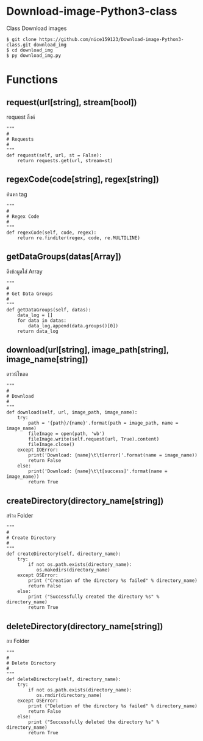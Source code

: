 # Download-image-Python3-class
Class Download images
```
$ git clone https://github.com/nice159123/Download-image-Python3-class.git download_img
$ cd download_img
$ py download_img.py
```
# Functions
## request(url[string], stream[bool])
request ลิ้งค์
```
"""
# 
# Requests
# 
"""
def request(self, url, st = False):
    return requests.get(url, stream=st)
```
## regexCode(code[string], regex[string])
ค้นหา tag 
```
"""
# 
# Regex Code
# 
"""
def regexCode(self, code, regex):
    return re.finditer(regex, code, re.MULTILINE)
```
## getDataGroups(datas[Array])
ดึงข้อมูลใส่ Array
```
"""
# 
# Get Data Groups
# 
"""
def getDataGroups(self, datas):
    data_log = []
    for data in datas:
        data_log.append(data.groups()[0])
    return data_log
```
## download(url[string], image_path[string], image_name[string])
ดาวน์โหลด
```
"""
# 
# Download
# 
"""
def download(self, url, image_path, image_name):
    try:
        path = '{path}/{name}'.format(path = image_path, name = image_name)
        fileImage = open(path, 'wb')
        fileImage.write(self.request(url, True).content)
        fileImage.close()
    except IOError:
        print('Download: {name}\t\t[error]'.format(name = image_name))
        return False
    else:
        print('Download: {name}\t\t[success]'.format(name = image_name))
        return True
```
## createDirectory(directory_name[string])
สร้าง Folder
```
"""
# 
# Create Directory
# 
"""
def createDirectory(self, directory_name):
    try:
        if not os.path.exists(directory_name):
           os.makedirs(directory_name)
    except OSError:
        print ("Creation of the directory %s failed" % directory_name)
        return False
    else:
        print ("Successfully created the directory %s" % directory_name)
        return True
```
## deleteDirectory(directory_name[string])
ลบ Folder
```
"""
# 
# Delete Directory
# 
"""
def deleteDirectory(self, directory_name):
    try:
        if not os.path.exists(directory_name):
           os.rmdir(directory_name)
    except OSError:
        print ("Deletion of the directory %s failed" % directory_name)
        return False
    else:
        print ("Successfully deleted the directory %s" % directory_name)
        return True
```
